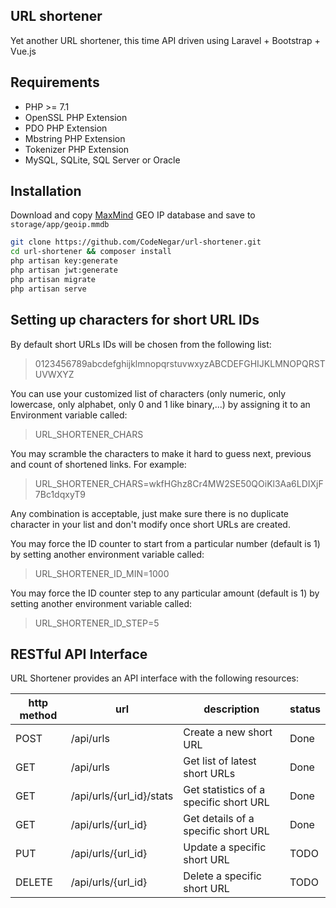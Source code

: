 ## URL shortener

Yet another URL shortener, this time API driven using Laravel + Bootstrap + Vue.js

## Requirements

- PHP >= 7.1
- OpenSSL PHP Extension
- PDO PHP Extension
- Mbstring PHP Extension
- Tokenizer PHP Extension
- MySQL, SQLite, SQL Server or Oracle

## Installation

Download and copy [MaxMind](https://geolite.maxmind.com/download/geoip/database/GeoLite2-City.mmdb.gz) GEO IP database and save to `storage/app/geoip.mmdb`

```bash
git clone https://github.com/CodeNegar/url-shortener.git
cd url-shortener && composer install
php artisan key:generate
php artisan jwt:generate
php artisan migrate
php artisan serve
```
## Setting up characters for short URL IDs
By default short URLs IDs will be chosen from the following list:

> 0123456789abcdefghijklmnopqrstuvwxyzABCDEFGHIJKLMNOPQRSTUVWXYZ

You can use your customized list of characters (only numeric, only lowercase, only alphabet, only 0 and 1 like binary,...) by assigning it to an Environment variable called:

> URL_SHORTENER_CHARS

You may scramble the characters to make it hard to guess next, previous and count of shortened links. For example:

> URL_SHORTENER_CHARS=wkfHGhz8Cr4MW2SE50QOiKl3Aa6LDIXjF7Bc1dqxyT9

Any combination is acceptable, just make sure there is no duplicate character in your list and don't modify once short URLs are created.

You may force the ID counter to start from a particular number (default is 1) by setting another environment variable called:

> URL_SHORTENER_ID_MIN=1000

You may force the ID counter step to any particular amount (default is 1) by setting another environment variable called:

> URL_SHORTENER_ID_STEP=5


## RESTful API Interface

URL Shortener provides an API interface with the following resources:

http method | url | description | status
------------|-----|----------|------------
POST | /api/urls | Create a new short URL | Done
GET | /api/urls | Get list of latest short URLs | Done
GET | /api/urls/{url_id}/stats | Get statistics  of a specific short URL | Done
GET | /api/urls/{url_id} | Get details of a specific short URL | Done
PUT | /api/urls/{url_id} | Update a specific short URL | TODO
DELETE | /api/urls/{url_id} | Delete a specific short URL | TODO
